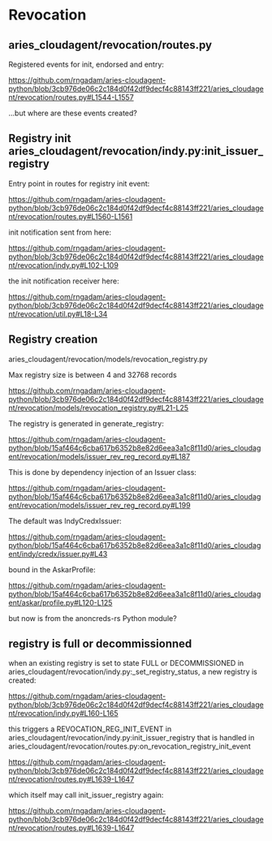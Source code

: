 # Revocation

## aries_cloudagent/revocation/routes.py

Registered events for init, endorsed and entry:

https://github.com/rngadam/aries-cloudagent-python/blob/3cb976de06c2c184d0f42df9decf4c88143ff221/aries_cloudagent/revocation/routes.py#L1544-L1557

...but where are these events created?


## Registry init aries_cloudagent/revocation/indy.py:init_issuer_registry

Entry point in routes for registry init event:

https://github.com/rngadam/aries-cloudagent-python/blob/3cb976de06c2c184d0f42df9decf4c88143ff221/aries_cloudagent/revocation/routes.py#L1560-L1561

init notification sent from here:

https://github.com/rngadam/aries-cloudagent-python/blob/3cb976de06c2c184d0f42df9decf4c88143ff221/aries_cloudagent/revocation/indy.py#L102-L109

the init notification receiver here:

https://github.com/rngadam/aries-cloudagent-python/blob/3cb976de06c2c184d0f42df9decf4c88143ff221/aries_cloudagent/revocation/util.py#L18-L34


## Registry creation

aries_cloudagent/revocation/models/revocation_registry.py

Max registry size is between 4 and 32768 records

https://github.com/rngadam/aries-cloudagent-python/blob/3cb976de06c2c184d0f42df9decf4c88143ff221/aries_cloudagent/revocation/models/revocation_registry.py#L21-L25

The registry is generated in generate_registry:

https://github.com/rngadam/aries-cloudagent-python/blob/15af464c6cba617b6352b8e82d6eea3a1c8f11d0/aries_cloudagent/revocation/models/issuer_rev_reg_record.py#L187

This is done by dependency injection of an Issuer class:

https://github.com/rngadam/aries-cloudagent-python/blob/15af464c6cba617b6352b8e82d6eea3a1c8f11d0/aries_cloudagent/revocation/models/issuer_rev_reg_record.py#L199

The default was IndyCredxIssuer:

https://github.com/rngadam/aries-cloudagent-python/blob/15af464c6cba617b6352b8e82d6eea3a1c8f11d0/aries_cloudagent/indy/credx/issuer.py#L43

bound in the AskarProfile:

https://github.com/rngadam/aries-cloudagent-python/blob/15af464c6cba617b6352b8e82d6eea3a1c8f11d0/aries_cloudagent/askar/profile.py#L120-L125

but now is from the anoncreds-rs Python module?

## registry is full or decommissionned

when an existing registry is set to state FULL or DECOMMISSIONED in aries_cloudagent/revocation/indy.py:_set_registry_status, a new registry is created:

https://github.com/rngadam/aries-cloudagent-python/blob/3cb976de06c2c184d0f42df9decf4c88143ff221/aries_cloudagent/revocation/indy.py#L160-L165

this triggers a REVOCATION_REG_INIT_EVENT in aries_cloudagent/revocation/indy.py:init_issuer_registry that is handled in aries_cloudagent/revocation/routes.py:on_revocation_registry_init_event

https://github.com/rngadam/aries-cloudagent-python/blob/3cb976de06c2c184d0f42df9decf4c88143ff221/aries_cloudagent/revocation/routes.py#L1639-L1647

which itself may call init_issuer_registry again:

https://github.com/rngadam/aries-cloudagent-python/blob/3cb976de06c2c184d0f42df9decf4c88143ff221/aries_cloudagent/revocation/routes.py#L1639-L1647